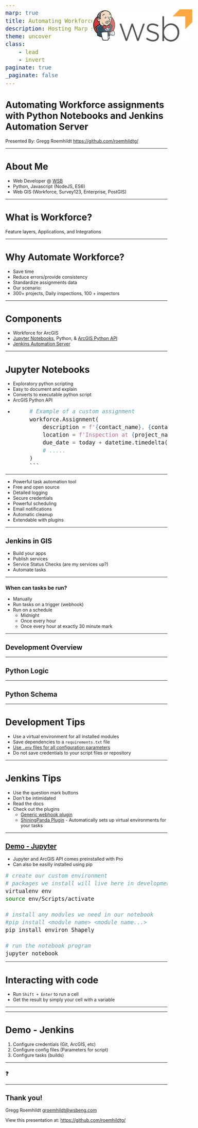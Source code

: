 ```yaml
---
marp: true
title: Automating Workforce assignments with Python Notebooks and Jenkins Automation Server
description: Hosting Marp slide deck on the web
theme: uncover
class:
    - lead
    - invert
paginate: true
_paginate: false
---
```

<style scoped>
    img {
        background: rgba(255, 255, 255, 0.5);
        padding: 10px;
        border-radius: 15%;
    }
</style>

# Automating Workforce assignments with Python Notebooks and Jenkins Automation Server

Presented By: Gregg Roemhildt
https://github.com/roemhildtg/


[![WSB](./assets/wsb.svg)](https://wsbeng.com)

---

# About Me

 - Web Developer @ [WSB](https://wsbeng.com)
 - Python, Javascript (NodeJS, ES6)
 - Web GIS (Workforce, Survey123, Enterprise, PostGIS)

---

# What is Workforce?

Feature layers, Applications, and Integrations

![Workforce](./assets/Workforce.png?)

---

 # Why Automate Workforce?

 * Save time
 * Reduce errors/provide consistency
 * Standardize assignments data
 * Our scenario: 
 * 300+ projects, Daily inspections, 100 + inspectors


---

# Components
 * Workforce for ArcGIS
 * [Jupyter Notebooks](https://jupyter.org/), Python, & [ArcGIS Python API](https://developers.arcgis.com/python/)
 * [Jenkins Automation Server](https://jenkins.io/)

---
<style scoped>
pre {
    font-size: 20px;
}
img {
    position: absolute;
    top: 40px;
    right: 100px;
    height: 100px;
}
</style>
![Jupyter](./assets/jupyter.svg)

# Jupyter Notebooks 

 * Exploratory python scripting
 * Easy to document and explain
 * Converts to executable python script
 * ArcGIS Python API
 * ```python
        # Example of a custom assignment
        workforce.Assignment(
            description = f'{contact_name}, {contact_phone}',
            location = f'Inspection at {project_name} - Project #{project_number}', 
            due_date = today + datetime.timedelta(hours=12),
            # .....
        )
        ```
---

![Jenkins](./assets/jenkins.jpg)

 * Powerful task automation tool
 * Free and open source
 * Detailed logging
 * Secure credentials
 * Powerful scheduling
 * Email notifications
 * Automatic cleanup
 * Extendable with plugins

---

## Jenkins in GIS

 * Build your apps
 * Publish services
 * Service Status Checks (are my services up?)
 * Automate tasks

---

### When can tasks be run?

 * Manually
 * Run tasks on a trigger (webhook)
 * Run on a schedule
    * Midnight
    * Once every hour
    * Once every hour at exactly 30 minute mark

---

## Development Overview

![Process](./assets/Process.png)

---

## Python Logic

![Python](./assets/Python.png)

---

## Python Schema
<style scoped>
    img {
        padding:50px;
        background: rgba(255,255,255,0.1);
    }
</style>
![FilterLogic](./assets/FilterLogic.png?)

---

# Development Tips

 * Use a virtual environment for all installed modules
 * Save dependencies to a `requirements.txt` file
 * [Use `.env` files for all configuration parameters](https://preslav.me/2019/01/09/dotenv-files-python/)
 * Do not save credentials to your script files or repository


---

# Jenkins Tips

 * Use the question mark buttons
 * Don't be intimidated
 * Read the docs
 * Check out the plugins
    * [Generic webhook plugin](https://wiki.jenkins-ci.org/display/JENKINS/Generic+Webhook+Trigger+Plugin)
    * [ShiningPanda Plugin](https://wiki.jenkins.io/display/JENKINS/ShiningPanda+Plugin) - Automatically sets up virtual environments for your tasks

---

## [Demo - Jupyter](http://localhost:8888/tree)
 - Jupyter and ArcGIS API comes preinstalled with Pro
 - Can also be easilly installed using pip

```bash
# create our custom environment
# packages we install will live here in development
virtualenv env
source env/Scripts/activate

# install any modules we need in our notebook
#pip install <module name> <module name...>
pip install environ Shapely

# run the notebook program
jupyter notebook
```

---

# Interacting with code

 - Run `Shift + Enter` to run a cell
 - Get the result by simply your cell with a variable 

![Jupyter PNG](./assets/Jupyter1.png)

---


![Jupyter PNG](./assets/Jupyter2.png)

----

# Demo - Jenkins

 1) Configure credentials (Git, ArcGIS, etc)
 2) Configure config files (Parameters for script)
 3) Configure tasks (builds)



---

### <!--fit--> :question:

---
<!-- class: default  -->

## Thank you!

Gregg Roemhildt
groemhildt@wsbeng.com



View this presentation at:
https://github.com/roemhildtg/

[![WSB](./assets/wsb.svg)](https://wsbeng.com)